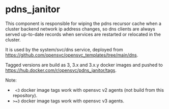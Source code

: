 # pdns_janitor

This component is responsible for wiping the pdns recursor cache when a cluster backend network ip address changes, so dns clients are always served up-to-date records when services are restarted or relocated in the cluster.

It is used by the system/svc/dns service, deployed from https://github.com/opensvc/opensvc_templates/tree/main/dns.

Tagged versions are build as 3, 3.x and 3.x.y docker images and pushed to https://hub.docker.com/r/opensvc/pdns_janitor/tags.

Note: 

* ` <3` docker image tags work with opensvc v2 agents (not build from this repository).
* `>=3` docker image tags work with opensvc v3 agents.
